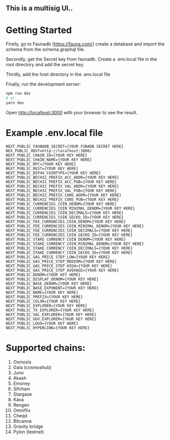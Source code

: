 ## This is a multisig UI..

# Getting Started

Firstly, go to Faunadb (https://fauna.com/) create a database and import the schema from the schema.graphql file. 

Secondly, get the Secret key from faunadb. Create a .env.local file in the root directory and add the secret key.

Thirdly, add the host directory in the .env.local file

Finally, run the development server:

```bash
npm run dev
# or
yarn dev
```

Open [http://localhost:3000](http://localhost:3000) with your browser to see the result.

# Example .env.local file

```
NEXT_PUBLIC_FAUNADB_SECRET={YOUR FUNADB SECRET HERE}
NEX_PUBLIC_HOST=http://localhost:3000/
NEXT_PUBLIC_CHAIN_ID={YOUR KEY HERE} 
NEXT_PUBLIC_CHAIN_NAME={YOUR KEY HERE} 
NEXT_PUBLIC_RPC={YOUR KEY HERE} 
NEXT_PUBLIC_REST={YOUR KEY HERE} 
NEXT_PUBLIC_BIP44_COINTYPE={YOUR KEY HERE} 
NEXT_PUBLIC_BECH32_PREFIX_ACC_ADDR={YOUR KEY HERE} 
NEXT_PUBLIC_BECH32_PREFIX_ACC_PUB={YOUR KEY HERE} 
NEXT_PUBLIC_BECH32_PREFIX_VAL_ADDR={YOUR KEY HERE} 
NEXT_PUBLIC_BECH32_PREFIX_VAL_PUB={YOUR KEY HERE} 
NEXT_PUBLIC_BECH32_PREFIX_CONS_ADDR={YOUR KEY HERE} 
NEXT_PUBLIC_BECH32_PREFIX_CONS_PUB={YOUR KEY HERE} 
NEXT_PUBLIC_CURRENCIES_COIN_DENOM={YOUR KEY HERE} 
NEXT_PUBLIC_CURRENCIES_COIN_MINIMAL_DENOM={YOUR KEY HERE} 
NEXT_PUBLIC_CURRENCIES_COIN_DECIMALS={YOUR KEY HERE} 
NEXT_PUBLIC_CURRENCIES_COIN_GECKO_ID={YOUR KEY HERE} 
NEXT_PUBLIC_FEE_CURRENCIES_COIN_DENOM={YOUR KEY HERE} 
NEXT_PUBLIC_FEE_CURRENCIES_COIN_MINIMAL_DENOM={YOUR KEY HERE} 
NEXT_PUBLIC_FEE_CURRENCIES_COIN_DECIMALS={YOUR KEY HERE} 
NEXT_PUBLIC_FEE_CURRENCIES_COIN_GECKO_ID={YOUR KEY HERE} 
NEXT_PUBLIC_STAKE_CURRENCY_COIN_DENOM={YOUR KEY HERE} 
NEXT_PUBLIC_STAKE_CURRENCY_COIN_MINIMAL_DENOM={YOUR KEY HERE} 
NEXT_PUBLIC_STAKE_CURRENCY_COIN_DECIMALS={YOUR KEY HERE} 
NEXT_PUBLIC_STAKE_CURRENCY_COIN_GECKO_ID={YOUR KEY HERE} 
NEXT_PUBLIC_GAS_PRICE_STEP_LOW={YOUR KEY HERE} 
NEXT_PUBLIC_GAS_PRICE_STEP_MEDIUM={YOUR KEY HERE} 
NEXT_PUBLIC_GAS_PRICE_STEP_HIGH={YOUR KEY HERE} 
NEXT_PUBLIC_GAS_PRICE_STEP_AVERAGE={YOUR KEY HERE} 
NEXT_PUBLIC_DENOM={YOUR KEY HERE} 
NEXT_PUBLIC_DISPLAY_DENOM={YOUR KEY HERE} 
NEXT_PUBLIC_BASE_DENOM={YOUR KEY HERE} 
NEXT_PUBLIC_BASE_EXPONENT={YOUR KEY HERE} 
NEXT_PUBLIC_NAME={YOUR KEY HERE} 
NEXT_PUBLIC_PREFIX={YOUR KEY HERE} 
NEXT_PUBLIC_COLOR={YOUR KEY HERE} 
NEXT_PUBLIC_EXPLORER={YOUR KEY HERE} 
NEXT_PUBLIC_TX_EXPLORER={YOUR KEY HERE} 
NEXT_PUBLIC_VAL_EXPLORER={YOUR KEY HERE} 
NEXT_PUBLIC_GOV_EXPLORER={YOUR KEY HERE} 
NEXT_PUBLIC_LOGO={YOUR KEY HERE} 
NEXT_PUBLIC_HYPERLINK={YOUR KEY HERE} 
```

# Supported chains:

1. Osmosis
2. Gaia (cosmoshub)
3. Juno
4. Akash
5. Emoney
6. Sifchain
7. Stargaze
8. Kava
9. Rengen
10. Omniflix
11. Cheqd
12. Bitcanna
13. Gravity bridge
14. Pylon (testnet)

